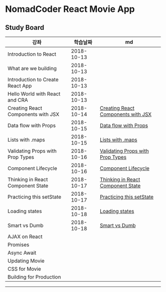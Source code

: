 # NomadCoder React Movie App

## Study Board
| 강좌 | 학습날짜 | md |
|------|-------|------|
Introduction to React | 2018-10-13 |
What are we building | 2018-10-13 |
Introduction to Create React App | 2018-10-13 |
Hello World with React and CRA | 2018-10-13 |
Creating React Components with JSX | 2018-10-14 | [Creating React Components with JSX](./markdown/CreatingReactComponentswithJSX.md)|
Data flow with Props | 2018-10-15 | [Data flow with Props](./markdown/DataflowwithProps.md)|
Lists with .maps | 2018-10-15 | [Lists with .maps](./markdown/ListsWithMaps.md) |
Validating Props with Prop Types | 2018-10-16 | [Validating Props with Prop Types](./ValidatingPropsWithPropTypes.md)|
Component Lifecycle | 2018-10-16 | [Component Lifecycle](./ComponentLifecycle.md)|
Thinking in React Component State | 2018-10-17 | [Thinking in React Component State](./ThinkingInReactComponentState.md)|
Practicing this setState | 2018-10-17 | [Practicing this setState](./Practicing_this_setState.md)| 
Loading states | 2018-10-18 | [Loading states](./LoadingStates.md)|
Smart vs Dumb | 2018-10-18 | [Smart vs Dumb](./SmartVsDumb.md)|
AJAX on React |  | |
Promises |  | |
Async Await |  | |
Updating Movie |  | |
CSS for Movie |  | |
Building for Production |  | |

---
